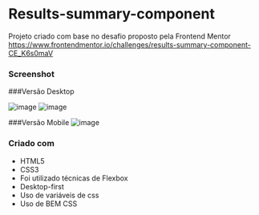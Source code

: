 # Results-summary-component
Projeto criado com base no desafio proposto pela Frontend Mentor https://www.frontendmentor.io/challenges/results-summary-component-CE_K6s0maV

### Screenshot

###Versão Desktop

![image](https://github.com/LeticiaSerafim/Results-summary-component/assets/89875665/b8a22266-b4a2-4436-8aef-59ac0d0de3f8)
![image](https://github.com/LeticiaSerafim/Results-summary-component/assets/89875665/5afc3c31-ebdd-4597-8624-0d3da8a544b0)

###Versão Mobile
![image](https://github.com/LeticiaSerafim/Results-summary-component/assets/89875665/c0fe1e64-0903-4bb7-8c74-7cf7ab09846a)

### Criado com 

- HTML5
- CSS3
- Foi utilizado técnicas de Flexbox
- Desktop-first
- Uso de variáveis de css
- Uso de BEM CSS

